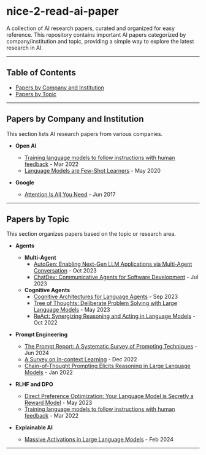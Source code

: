 # nice-2-read-ai-paper

A collection of AI research papers, curated and organized for easy reference. This repository contains important AI papers categorized by company/institution and topic, providing a simple way to explore the latest research in AI.

---

## Table of Contents

- [Papers by Company and Institution](#papers-by-company)
- [Papers by Topic](#papers-by-topic)

---

## Papers by Company and Institution

This section lists AI research papers from various companies.

- **Open AI**
  - [Training language models to follow instructions with human feedback](https://arxiv.org/abs/2203.02155) - Mar 2022
  - [Language Models are Few-Shot Learners](https://arxiv.org/abs/2005.14165) - May 2020

- **Google**
  - [Attention Is All You Need](https://arxiv.org/abs/1706.03762) - Jun 2017

---

## Papers by Topic

This section organizes papers based on the topic or research area.

- **Agents**
  - **Multi-Agent**
    - [AutoGen: Enabling Next-Gen LLM Applications via Multi-Agent Conversation](https://arxiv.org/abs/2308.08155) - Oct 2023
    - [ChatDev: Communicative Agents for Software Development](https://arxiv.org/abs/2307.07924) - Jul 2023
  - **Cognitive Agents**
    - [Cognitive Architectures for Language Agents](https://arxiv.org/abs/2309.02427) - Sep 2023
    - [Tree of Thoughts: Deliberate Problem Solving with Large Language Models](https://arxiv.org/abs/2305.10601) - May 2023
    - [ReAct: Synergizing Reasoning and Acting in Language Models](https://arxiv.org/abs/2210.03629) - Oct 2022

- **Prompt Engineering**
  - [The Prompt Report: A Systematic Survey of Prompting Techniques](https://arxiv.org/abs/2406.06608) - Jun 2024
  - [A Survey on In-context Learning](https://arxiv.org/abs/2301.00234) - Dec 2022
  - [Chain-of-Thought Prompting Elicits Reasoning in Large Language Models](https://arxiv.org/abs/2201.11903) - Jan 2022
    
- **RLHF and DPO**
  - [Direct Preference Optimization: Your Language Model is Secretly a Reward Model](https://arxiv.org/abs/2305.18290) - May 2023
  - [Training language models to follow instructions with human feedback](https://arxiv.org/abs/2203.02155) - Mar 2022
 
- **Explainable AI**
  - [Massive Activations in Large Language Models](https://arxiv.org/abs/2402.17762) - Feb 2024

---

